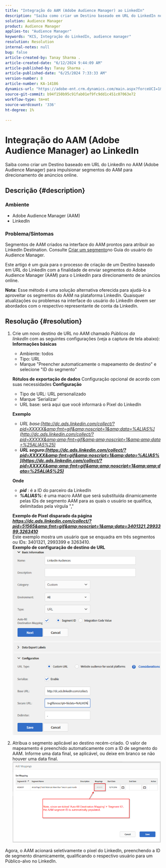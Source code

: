 ```yaml
---
title: "Integração do AAM (Adobe Audience Manager) ao LinkedIn"
description: "Saiba como criar um Destino baseado em URL do LinkedIn no AAM (Adobe Audience Manager) para impulsionar segmentos do AAM para direcionamento de anúncios online."
solution: Audience Manager
product: Audience Manager
applies-to: "Audience Manager"
keywords: "KCS, Integração do LinkedIn, audience manager"
resolution: Resolution
internal-notes: null
bug: false
article-created-by: Tanay Sharma .
article-created-date: "6/12/2024 9:44:09 AM"
article-published-by: Tanay Sharma .
article-published-date: "6/25/2024 7:33:33 AM"
version-number: 8
article-number: KA-14186
dynamics-url: "https://adobe-ent.crm.dynamics.com/main.aspx?forceUCI=1&pagetype=entityrecord&etn=knowledgearticle&id=c8ad6e4b-a028-ef11-840b-6045bd0065b6"
source-git-commit: b94f150b95c91fab01ef9fc9dd1c451c07063e72
workflow-type: tm+mt
source-wordcount: '336'
ht-degree: 1%

---
```


# Integração do AAM (Adobe Audience Manager) ao LinkedIn


Saiba como criar um Destino baseado em URL do LinkedIn no AAM (Adobe Audience Manager) para impulsionar segmentos do AAM para direcionamento de anúncios online.

## Descrição {#description}


### Ambiente

- Adobe Audience Manager (AAM)
- LinkedIn


### Problema/Sintomas

Segmentos de AAM criados na interface do AAM prontos para atribuir ao LinkedIn Destination. Consulte [Criar um segmento](https://experienceleague.adobe.com/docs/audience-manager/user-guide/features/segments/segment-builder.html#create-segment)no Guia do usuário do Audience Manager.

Este artigo é um guia para o processo de criação de um Destino baseado em URL do LinkedIn com a finalidade de enviar segmentos do Adobe Audience Manager (AAM) para o LinkedIn para direcionamento de anúncios online.

<b>Nota:</b> Esse método é uma solução alternativa oferecida para ajudá-lo a aproveitar os segmentos do AAM na plataforma LinkedIn. Quaisquer atualizações ou problemas na interface do usuário do LinkedIn devem ser abordados com o respectivo representante de conta da LinkedIn.


## Resolução {#resolution}


1. Crie um novo destino de URL no AAM chamado *Públicos da linkedIn* com as seguintes configurações (veja a captura de tela abaixo):
   <b>Informações básicas </b>

   - Ambiente: todos
   - Tipo: URL
   - Marque &quot;Preencher automaticamente o mapeamento de destino&quot; e selecione &quot;ID do segmento&quot;

   <b>Rótulos de exportação de dados</b>
Configuração opcional de acordo com suas necessidades
   <b>Configuração</b>

   - Tipo de URL: URL personalizado
   - Marque ‘Serializar’
   - URL base: será aqui que você informará o Pixel do LinkedIn

   <b>Exemplo</b>

   - *URL base:<b></b>[http://dc.ads.linkedin.com/collect/?pid=XXXXX&amp;fmt=gif&amp;noscript=1&amp;data=%ALIAS%](http://dc.ads.linkedin.com/collect/?pid=XXXXX&amp;amp;fmt=gif&amp;amp;noscript=1&amp;amp;data=%25ALIAS%25)<b>*
   - *URL seguro:</b><b>[https://dc.ads.linkedin.com/collect/?pid=XXXXX&amp;fmt=gif&amp;noscript=1&amp;data=%ALIAS%](https://dc.ads.linkedin.com/collect/?pid=XXXXX&amp;amp;fmt=gif&amp;amp;noscript=1&amp;amp;data=%25ALIAS%25)</b>*

   <b>Onde</b>

   - <b>*pid</b>* : é a ID do parceiro da LinkedIn
   - <b>*%ALIAS%</b>*: é uma macro AAM que será substituída dinamicamente pelas IDs de segmento AAM para as quais o usuário se qualifica, delimitadas pela vírgula &quot;,&quot;

   <b>Exemplo de Pixel disparado da página</b>
 <br>    <u><b><em><a href="https://dc.ads.linkedin.com/collect/?pid=51565&amp;fmt=gif&amp;noscript=1&amp;data=%25ALIAS%25" style="color:#0563c1; text-decoration:underline">https://dc.ads.linkedin.com/collect/?pid=51565&amp;fmt=gif&amp;noscript=1&amp;data=3401321,2993399,3263410</a></em></b></u>
 <br>    Este exemplo mostra um usuário que se enquadra em três segmentos ou IDs: 3401321, 2993399 e 3263410.
 <br>    <b>Exemplo de configuração de destino de URL</b>
   ![](assets/7ded78d7-a028-ef11-840b-6045bd0065b6.png)
2. Atribua o segmento aplicável ao destino recém-criado. O valor de mapeamento é preenchido automaticamente com a ID de segmento do AAM.
Informe uma data final, se aplicável, ou deixe em branco se não houver uma data final.
   ![](assets/c38fd9f6-a028-ef11-840b-6045bd0065b6.png)


Agora, o AAM acionará seletivamente o pixel do LinkedIn, preenchendo a ID de segmento dinamicamente, qualificando o respectivo usuário para um Público-alvo no LinkedIn.
